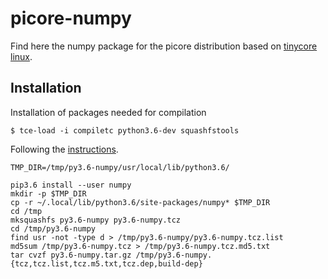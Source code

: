 # picore-numpy

Find here the numpy package for the picore distribution based on 
[tinycore linux](http://www.tinycorelinux.net).

## Installation

Installation of packages needed for compilation

    $ tce-load -i compiletc python3.6-dev squashfstools

Following the [instructions](http://wiki.tinycorelinux.net/wiki:creating_extensions).

    TMP_DIR=/tmp/py3.6-numpy/usr/local/lib/python3.6/

    pip3.6 install --user numpy
    mkdir -p $TMP_DIR
    cp -r ~/.local/lib/python3.6/site-packages/numpy* $TMP_DIR
    cd /tmp
    mksquashfs py3.6-numpy py3.6-numpy.tcz
    cd /tmp/py3.6-numpy
    find usr -not -type d > /tmp/py3.6-numpy/py3.6-numpy.tcz.list
    md5sum /tmp/py3.6-numpy.tcz > /tmp/py3.6-numpy.tcz.md5.txt
    tar cvzf py3.6-numpy.tar.gz /tmp/py3.6-numpy.{tcz,tcz.list,tcz.m5.txt,tcz.dep,build-dep}

